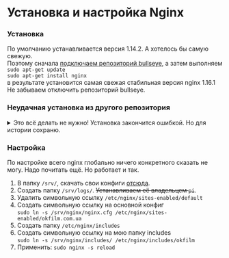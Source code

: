 # Установка и настройка Nginx  

### Установка  
По умолчанию устанавливается версия 1.14.2. А хотелось бы самую свежую.  
Поэтому сначала [подключаем репозиторий bullseye](README.md#добавление-репозитория-bullseye), а затем выполняем  
`sudo apt-get update`  
`sudo apt-get install nginx`  
в результате установится самая свежая стабильная версия nginx 1.16.1  
Не забываем отключить репозиторий bullseye.  

### Неудачная установка из другого репозитория  
<details>
  <summary>Это всё делать не нужно! Установка закончится ошибкой. Но для истории сохраню.</summary>
   
Нужно было добавить в файл `/etc/apt/sources.list` строку  
`deb http://httpredir.debian.org/debian/ stretch-backports main contrib non-free`  
а затем выполнить команды  
```bash
sudo apt-get update
apt-cache policy nginx
sudo apt-get -t stretch-backports install nginx
```
Перед началом установки будет предупреждение, что невозможно аутентифицировать пакеты. Нужно согласиться всё равно установить. Или можно перед установкой добавить ключ репозитория в apt-get. Но лень.
В итоге установка завершилась ошибкой.  
   
</details>

### Настройка  
По настройке всего nginx глобально ничего конкретного сказать не могу. Надо почитать ещё. Но работает и так.   
1. В папку `/srv/`, скачать свои конфиги [отсюда](https://github.com/ZatolokinPavel/nginx).  
2. Создать папку `/srv/logs/`. ~~Устанавливаем её владельцем `pi`~~.  
3. Удалить символьную ссылку `/etc/nginx/sites-enabled/default`
4. Создать символьную ссылку на основной конфиг  
   `sudo ln -s /srv/nginx/nginx.cfg /etc/nginx/sites-enabled/okfilm.com.ua`
5. Создать папку `/etc/nginx/includes`
6. Создать символьную ссылку на мою папку includes  
   `sudo ln -s /srv/nginx/includes/ /etc/nginx/includes/okfilm`
7. Применить: `sudo nginx -s reload`
